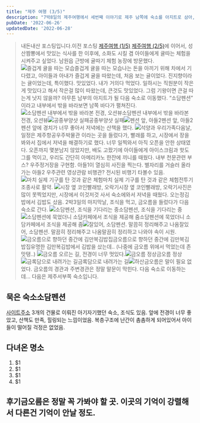 ```yaml
---
title: "제주 여행 (3/5)"
description: "7박8일의 제주여행에서 세번째 이야기로 제주 남쪽에 숙소를 아지트로 삼아, 근처를 여행했다. 금오릉은 정말 말문이 막힐 정도로 아름답다. 저녁에는 또 다르다는데 나중에 한번 더 오고 싶다. 꼭."
pubDate: '2022-06-26'
updatedDate: '2022-06-28'
---
```


> 내돈내산 포스팅입니다.이전 포스팅
[제주여행 (1/5)](__GHOST_URL__/%EC%A0%9C%EC%A3%BC-%EC%97%AC%ED%96%89-1-5/)
[제주여행 (2/5)](__GHOST_URL__/%EC%A0%9C%EC%A3%BC%EC%97%AC%ED%96%89-2-%EC%A0%9C%EC%A3%BC%EB%8F%99%EC%AA%BD%ED%83%90%ED%97%98/)에 이어서,
성산짬뽕에서 맛있는 식사를 한 이후에, 소화도 시킬 겸 아이들에게 귤따는 체험을 시켜주고 싶었다.
남원읍 근방에 귤따기 체험 농장에 방문했다.
![즐겁게 귤을 따는 모습](/content/images/2022/06/IMG_0320.jpeg)즐겁게 귤을 따는 모습나는 돈을 아끼기 위해 차에서 기다렸고, 아이들과 아내가 즐겁게 귤을 따왔는데, 처음 보는 귤이었다. 진지향이라는 귤이었는데, 특이했다. 맛있었다. 내가 거의다 먹었다.
일하시는 직원분이 작은게 맛있다고 해서 작은걸 많이 따왔는데, 큰것도 맛있었다. 그럼 기왕이면 큰걸 따는게 낫지 않을까?
아무튼 남부의 아지트가 될 다음 숙소로 이동했다. “소담펜션” 이라고 내부에서 밖을 바라보면 남쪽 바다가 펼쳐진다.
![소담펜션 내부에서 밖을 바라본 전경, 오션뷰](/content/images/2022/06/IMG_0326.jpeg)소담펜션 내부에서 밖을 바라본 전경, 오션뷰![공중부양샷 실패](/content/images/2022/06/IMG_0342.jpeg)공중부양샷 실패![펜션 앞, 아들2](/content/images/2022/06/IMG_0346.jpeg)펜션 앞, 아들2펜션 앞에 경치가 너무 좋아서 저녁에는 산책을 했다.
![석양과 우리가족](/content/images/2022/06/IMG_0371.jpeg)다음날, 일정은 제주항공우주박물관 이라는 곳을 들렀다가, 빨래를 하고, 시장에서 장을 봐와서 집에서 저녁을 해결하기로 했다.
너무 일찍와서 아직 오픈을 안한 상태였다. 오픈까지 몇분남지 않았지만, 배도 고팠기에 아이들에게 아이스크림과 핫도그를 먹이고, 우리도 간단히 아메리카노 한잔에 끼니를 때웠다.
내부 천문관련 부스?
우주정거장을 구현함.
아들1이 열심히 사진을 찍는다.
별자리를 거슬러 올라가는 아들2
우주관련 영상관람
비행관?
전시된 비행기 타볼수 있음.
![마치 실제 기구를 탄 것과 같은 체험](/content/images/2022/06/IMG_0471.jpeg)마치 실제 기구를 탄 것과 같은 체험전투기 조종사로 활약.
![시장 옆 코인빨래방, 오락기](/content/images/2022/06/IMG_0479.jpeg)시장 옆 코인빨래방, 오락기사진은 많이 못찍었지만, 시장에서 이것저것 사서 숙소에와서 저녁을 때웠다. 오는정김밥에서 김밥도 샀음.
2박3일의 마지막날,
조식을 먹고, 금오름을 들렀다가 다음 숙소로 간다.
![소담펜션, 조식을 기다리는 중](/content/images/2022/06/IMG_0488.jpeg)소담펜션, 조식을 기다리는 중![소담펜션에 묵었더니 소담카페에서 조식을 제공해 줌](/content/images/2022/06/IMG_0489.jpeg)소담펜션에 묵었더니 소담카페에서 조식을 제공해 줌![잘있어, 소담펜션. 말끔히 정리해주고 나옴](/content/images/2022/06/IMG_0499.jpeg)잘있어, 소담펜션. 말끔히 정리해주고 나옴말끔히 정리하고 나와야 속이 시원.
![금오름으로 향하던 중간에 김만복김밥집](/content/images/2022/06/IMG_0501.jpeg)금오름으로 향하던 중간에 김만복김밥집유명한 김만복김밥에서 김밥을 샀는데.. (나중에 금오름 위에서 먹었는데 존맛탱..)
![금오름 오르는 길, 전경이 너무 멋있다.](/content/images/2022/06/IMG_0520.jpeg)![금오름 정상](/content/images/2022/06/IMG_0527.jpeg)금오름 정상![금록담으로 내려가는 길](/content/images/2022/06/IMG_0530.jpeg)금록담으로 내려가는 길![하산](/content/images/2022/06/IMG_0607.jpeg)금오름은 말이 필요 없었다. 금오름의 경관과 주변경관은 정말 말문이 막힌다.
다음 숙소로 이동하는데…
다음은 제주서부쪽 숙소입니다.

## 묵은 숙소소담펜션

[사이트주소](http://www.jejusodampension.com)
3개의 건물로 이뤄진 아기자기했던 숙소, 조식도 있음.
앞에 전경이 너무 좋았고, 산책도 만족, 힐링되는 느낌이었음.
복층구조에 난간이 촘촘하게 되어있어서 아이들이 떨어질 걱정은 없었음.

## 다녀온 명소

1. $1
2. $1
3. $1
4. $1

## 후기금오름은 정말 꼭 가봐야 할 곳. 이곳의 기억이 강렬해서 다른건 기억이 안날 정도.